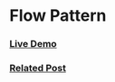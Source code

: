 # Flow Pattern

### [Live Demo](http://core.cyberzenno.com/flow-pattern)
### [Related Post](https://cyberzenno.wordpress.com/2017/08/02/flow-pattern/)
